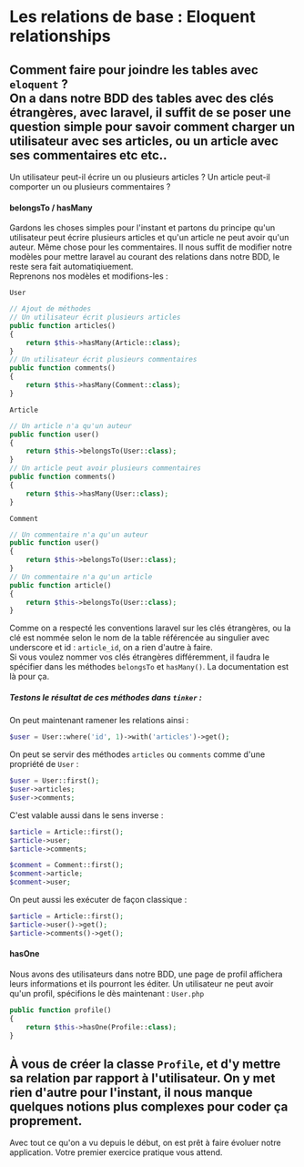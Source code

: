 # Les relations de base : Eloquent relationships
Comment faire pour joindre les tables avec `eloquent` ?  
On a dans notre BDD des tables avec des clés étrangères, avec laravel, il suffit de se poser une question simple pour savoir comment charger un utilisateur avec ses articles, ou un article avec ses commentaires etc etc..  
---
Un utilisateur peut-il écrire un ou plusieurs articles ? 
Un article peut-il comporter un ou plusieurs commentaires ?
#### belongsTo / hasMany
Gardons les choses simples pour l'instant et partons du principe qu'un utilisateur peut écrire plusieurs articles et qu'un article ne peut avoir qu'un auteur.
Même chose pour les commentaires.
Il nous suffit de modifier notre modèles pour mettre laravel au courant des relations dans notre BDD, le reste sera fait automatiqiuement.  
Reprenons nos modèles et modifions-les :

`User`
```php
// Ajout de méthodes
// Un utilisateur écrit plusieurs articles
public function articles()
{
    return $this->hasMany(Article::class);
}
// Un utilisateur écrit plusieurs commentaires
public function comments()
{
    return $this->hasMany(Comment::class);
}
```
`Article`
```php
// Un article n'a qu'un auteur
public function user()
{
    return $this->belongsTo(User::class);
}
// Un article peut avoir plusieurs commentaires
public function comments()
{
    return $this->hasMany(User::class);
}
```
`Comment`
```php
// Un commentaire n'a qu'un auteur
public function user()
{
    return $this->belongsTo(User::class);
}
// Un commentaire n'a qu'un article
public function article()
{
    return $this->belongsTo(User::class);
}
```
Comme on a respecté les conventions laravel sur les clés étrangères, ou la clé est nommée selon le nom de la table référencée au singulier avec underscore et id : `article_id`, on a rien d'autre à faire.  
Si vous voulez nommer vos clés étrangères différemment, il faudra le spécifier dans les méthodes `belongsTo` et `hasMany()`. La documentation est là pour ça.

##### Testons le résultat de ces méthodes dans `tinker` :
On peut maintenant ramener les relations ainsi : 
```php
$user = User::where('id', 1)->with('articles')->get();
```
On peut se servir des méthodes `articles` ou `comments` comme d'une propriété de `User` :
```php
$user = User::first();
$user->articles;
$user->comments;
```
C'est valable aussi dans le sens inverse :
```php
$article = Article::first();
$article->user;
$article->comments;

$comment = Comment::first();
$comment->article;
$comment->user;
```
On peut aussi les exécuter de façon classique :
```php
$article = Article::first();
$article->user()->get();
$article->comments()->get();
```

#### hasOne
Nous avons des utilisateurs dans notre BDD, une page de profil affichera leurs informations et ils pourront les éditer. Un utilisateur ne peut avoir qu'un profil, spécifions le dès maintenant :
`User.php`
```php
public function profile()
{
    return $this->hasOne(Profile::class);
}
```
À vous de créer la classe `Profile`, et d'y mettre sa relation par rapport à l'utilisateur.
On y met rien d'autre pour l'instant, il nous manque quelques notions plus complexes pour coder ça proprement.
---
Avec tout ce qu'on a vu depuis le début, on est prêt à faire évoluer notre application.
Votre premier exercice pratique vous attend.

